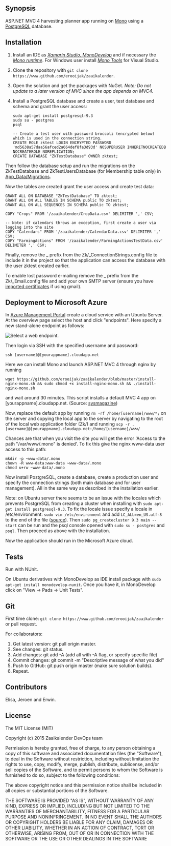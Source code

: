 ## Synopsis

ASP.NET MVC 4 harvesting planner app running on [Mono](http://www.mono-project.com) using a [PostgreSQL](http://www.postgresql.org/) database.

## Installation

 1. Install an IDE as [*Xamarin Studio*, *MonoDevelop*](http://www.monodevelop.com/download/) and if necessary the [*Mono runtime*](http://www.mono-project.com/download/). For Windows user install [*Mono Tools*](http://www.mono-project.com/archived/gettingstartedwithmonotools/) for Visual Studio.
 2. Clone the repository with `git clone https://www.github.com/erooijak/zaaikalender`.
 3. Open the solution and get the packages with NuGet. *Note: Do not update to a later version of MVC since the app depends on MVC4.*

 4. Install a PostgreSQL database and create a user, test database and schema and grant the user access:  

    `sudo apt-get install postgresql-9.3`  
    `sudo su - postgres`  
    `psql`  

     `-- Create a test user with password broccoli (encrypted below) which is used in the connection string.`   
    `CREATE ROLE zktest LOGIN ENCRYPTED PASSWORD 'md5638a57daa56afced2a664def8fa3d93d' NOSUPERUSER INHERITNOCREATEDB NOCREATEROLE NOREPLICATION;`  
    `CREATE DATABASE "ZkTestDatabase" OWNER zktest;`    

Then follow the database setup and run the migrations on the ZkTestDatabase and ZkTestUsersDatabase (for Membership table only) in [App_Data/Migrations](https://github.com/erooijak/zaaikalender/tree/master/Zk/App_Data/Migrations).

Now the tables are created grant the user access and create test data:

    GRANT ALL ON DATABASE "ZkTestDatabase" TO zktest;  
    GRANT ALL ON ALL TABLES IN SCHEMA public TO zktest;  
    GRANT ALL ON ALL SEQUENCES IN SCHEMA public TO zktest;  

    COPY "Crops" FROM '/zaaikalender/CropData.csv' DELIMITER ',' CSV;

    -- Note: if calendars throws an exception, first create a user via logging into the site
    COPY "Calendars" FROM '/zaaikalender/CalendarData.csv' DELIMITER ',' CSV;
    COPY "FarmingActions" FROM '/zaaikalender/FarmingActionsTestData.csv' DELIMITER ',' CSV;

Finally, remove the _ prefix from the Zk/_ConnectionStrings.config file to include it in the project so that the application can access the database with the user zktest created earlier.

To enable lost password e-mailing remove the _ prefix from the Zk/_Email.config file and add your own SMTP server (ensure you have [imported certificates](https:/www.stackoverflow.com/questions/9801224/smtpclient-with-gmail#9803922) if using gmail).

## Deployment to Microsoft Azure
In [Azure Management Portal](https://manage.windowsazure.com) create a cloud service with an Ubuntu Server. At the overview page select the host and click "endpoints". Here specify a new stand-alone endpoint as follows:

![Select a web endpoint.](https://github.com/erooijak/zaaikalender/blob/master/configure-azure1.png)

Then login via SSH with the specified username and password:

    ssh [username]@[yourappname].cloudapp.net
    
Here we can install Mono and launch ASP.NET MVC 4 through nginx by running

    wget https://github.com/erooijak/zaaikalender/blob/master/install-nginx-mono.sh && sudo chmod +x install-nginx-mono.sh && ./install-nginx-mono.sh  

and wait around 30 minutes. This script installs a default MVC 4 app on [yourappname].cloudapp.net. (Source: [sysmagazine](http://sysmagazine.com/posts/193156/))

Now, replace the default app by running `rm -rf /home/[username]/www/*;` on the server and copying the local app to the server by navigating to the root of the local web application folder (Zk/) and running `scp -r . [username]@[yourappname].cloudapp.net:/home/[username]/www/`

Chances are that when you visit the site you will get the error 'Access to the path "/var/www/.mono" is denied'. To fix this give the nginx www-data user access to this path:

    mkdir -p ~www-data/.mono  
    chown -R www-data:www-data ~www-data/.mono  
    chmod u+rw ~www-data/.mono  

Now install PostgreSQL, create a database, create a production user and specify the connection strings (both main database and for user management). All in the same way as described in the installation earlier.

Note: on Ubuntu server there seems to be an issue with the locales which prevents PostgreSQL from creating a cluster when installing with `sudo apt-get install postgresql-9.3`. To fix the locale issue specify a locale in /etc/environment: `sudo vim /etc/environment` and add `LC_ALL=en_US.utf-8` to the end of the file ([source](http://stackoverflow.com/questions/17399622/postgresql-9-2-installation-on-ubuntu-12-04#20137471)). Then `sudo pg_createcluster 9.3 main --start` can be run and the psql console opened with `sudo su - postgres` and `psql`. Then proceed as above with the installation.

Now the application should run in the Microsoft Azure cloud.

    

## Tests

Run with NUnit.

On Ubuntu derivatives with MonoDevelop as IDE install package with `sudo apt-get install monodevelop-nunit`.
Once you have it, in MonoDevelop click on "View -> Pads -> Unit Tests".

## Git

First time clone: `git clone https://www.github.com/erooijak/zaaikalender` or pull request.

For collaborators:

 1. Get latest version: git pull origin master.
 2. See changes: git status.
 3. Add changes: git add -A (add all with -A flag, or specify specific file)
 4. Commit changes: git commit -m "Descriptive message of what you did"
 5. Push to GitHub: git push origin master (make sure solution builds).
 6. Repeat.

## Contributors

Elisa, Jeroen and Erwin.

## License

The MIT License (MIT)

Copyright (c) 2015 Zaaikalender DevOps team

Permission is hereby granted, free of charge, to any person obtaining a copy
of this software and associated documentation files (the "Software"), to deal
in the Software without restriction, including without limitation the rights
to use, copy, modify, merge, publish, distribute, sublicense, and/or sell
copies of the Software, and to permit persons to whom the Software is
furnished to do so, subject to the following conditions:

The above copyright notice and this permission notice shall be included in
all copies or substantial portions of the Software.

THE SOFTWARE IS PROVIDED "AS IS", WITHOUT WARRANTY OF ANY KIND, EXPRESS OR
IMPLIED, INCLUDING BUT NOT LIMITED TO THE WARRANTIES OF MERCHANTABILITY,
FITNESS FOR A PARTICULAR PURPOSE AND NONINFRINGEMENT. IN NO EVENT SHALL THE
AUTHORS OR COPYRIGHT HOLDERS BE LIABLE FOR ANY CLAIM, DAMAGES OR OTHER
LIABILITY, WHETHER IN AN ACTION OF CONTRACT, TORT OR OTHERWISE, ARISING FROM,
OUT OF OR IN CONNECTION WITH THE SOFTWARE OR THE USE OR OTHER DEALINGS IN
THE SOFTWARE
